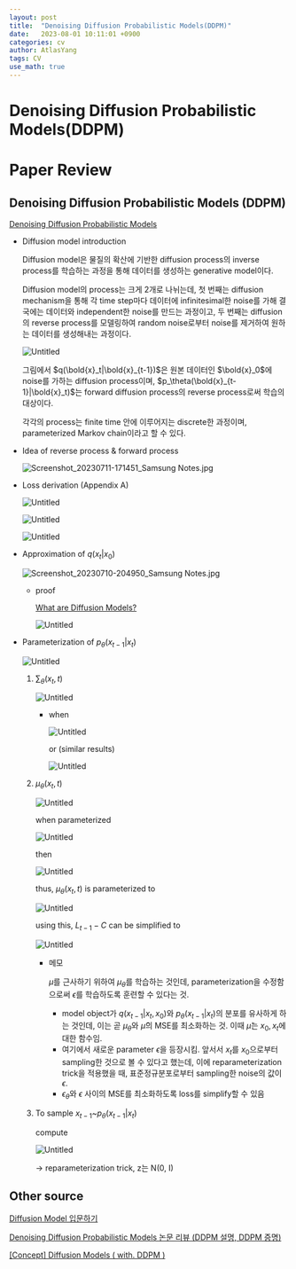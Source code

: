 ```yaml
---
layout: post
title:  "Denoising Diffusion Probabilistic Models(DDPM)"
date:   2023-08-01 10:11:01 +0900
categories: cv
author: AtlasYang
tags: CV
use_math: true
---
```


# Denoising Diffusion Probabilistic Models(DDPM)


# Paper Review

## Denoising Diffusion Probabilistic Models (DDPM)

[Denoising Diffusion Probabilistic Models](https://arxiv.org/abs/2006.11239)

- Diffusion model introduction

    Diffusion model은 물질의 확산에 기반한 diffusion process의 inverse process를 학습하는 과정을 통해 데이터를 생성하는 generative model이다.

    Diffusion model의 process는 크게 2개로 나뉘는데, 첫 번째는 diffusion mechanism을 통해 각 time step마다 데이터에 infinitesimal한 noise를 가해 결국에는 데이터와 independent한 noise를 만드는 과정이고, 두 번째는 diffusion의 reverse process를 모델링하여 random noise로부터 noise를 제거하여 원하는 데이터를 생성해내는 과정이다.

    ![Untitled](https://agency301.github.io/assets/img/DDPM/Untitled.png)

    그림에서 $q(\bold{x}_t|\bold{x}_{t-1})$은 원본 데이터인 $\bold{x}_0$에 noise를 가하는 diffusion process이며, $p_\theta(\bold{x}_{t-1}|\bold{x}_t)$는 forward diffusion process의 reverse process로써 학습의 대상이다.

    각각의 process는 finite time 안에 이루어지는 discrete한 과정이며, parameterized Markov chain이라고 할 수 있다.

- Idea of reverse process & forward process

    ![Screenshot_20230711-171451_Samsung Notes.jpg](https://agency301.github.io/assets/img/DDPM/Screenshot_20230711-171451_Samsung_Notes.jpg)

- Loss derivation (Appendix A)

    ![Untitled](https://agency301.github.io/assets/img/DDPM/Untitled%201.png)

    ![Untitled](https://agency301.github.io/assets/img/DDPM/Untitled%202.png)

    ![Untitled](https://agency301.github.io/assets/img/DDPM/Untitled%203.png)

- Approximation of $q(x_t|x_0)$

    ![Screenshot_20230710-204950_Samsung Notes.jpg](https://agency301.github.io/assets/img/DDPM/Screenshot_20230710-204950_Samsung_Notes.jpg)

    - proof

        [What are Diffusion Models?](https://lilianweng.github.io/posts/2021-07-11-diffusion-models/)

        ![Untitled](https://agency301.github.io/assets/img/DDPM/Untitled%204.png)


- Parameterization of $p_{\theta}(x_{t-1}|x_t)$

    ![Untitled](https://agency301.github.io/assets/img/DDPM/Untitled%205.png)

    1. $\sum_{\theta}(x_t, t)$

        ![Untitled](https://agency301.github.io/assets/img/DDPM/Untitled%206.png)

        - when

            ![Untitled](https://agency301.github.io/assets/img/DDPM/Untitled%207.png)

            or (similar results)

            ![Untitled](https://agency301.github.io/assets/img/DDPM/Untitled%208.png)

    2. $\mu_{\theta}(x_t, t)$

        ![Untitled](https://agency301.github.io/assets/img/DDPM/Untitled%209.png)

        when parameterized

        ![Untitled](https://agency301.github.io/assets/img/DDPM/Untitled%2010.png)

        then

        ![Untitled](https://agency301.github.io/assets/img/DDPM/Untitled%2011.png)

        thus, $\mu_{\theta}(x_t, t)$ is parameterized to

        ![Untitled](https://agency301.github.io/assets/img/DDPM/Untitled%2012.png)

        using this, $L_{t-1}-C$ can be simplified to

        ![Untitled](https://agency301.github.io/assets/img/DDPM/Untitled%2013.png)

        - 메모

            $\mu$를 근사하기 위하여 $\mu_{\theta}$를 학습하는 것인데, parameterization을 수정함으로써 $\epsilon$를 학습하도록 훈련할 수 있다는 것.

            - model object가 $q(x_{t-1}|x_t, x_0)$와 $p_{\theta}(x_{t-1}|x_t)$의 분포를 유사하게 하는 것인데, 이는 곧 $\mu_{\theta}$와 $\tilde{\mu}$의 MSE를 최소화하는 것. 이때 $\tilde{\mu}$는 $x_0, x_t$에 대한 함수임.
            - 여기에서 새로운 parameter $\epsilon$을 등장시킴. 앞서서 $x_t$를 $x_0$으로부터 sampling한 것으로 볼 수 있다고 했는데, 이에 reparameterization trick을 적용했을 때, 표준정규분포로부터 sampling한 noise의 값이 $\epsilon$.
            - $\epsilon_{\theta}$와 $\epsilon$ 사이의 MSE를 최소화하도록 loss를 simplify할 수 있음

    3. To sample $x_{t-1}$~$p_{\theta}(x_{t-1}|x_t)$

        compute

        ![Untitled](https://agency301.github.io/assets/img/DDPM/Untitled%2014.png)

        → reparameterization trick, z는 N(0, I)

## Other source

[Diffusion Model 입문하기](https://velog.io/@bismute/Diffusion-Model-입문하기)

[Denoising Diffusion Probabilistic Models 논문 리뷰 (DDPM 설명, DDPM 증명)](https://process-mining.tistory.com/188)

[[Concept] Diffusion Models ( with. DDPM )](https://hyoseok-personality.tistory.com/entry/Concept-Diffusion-Models-with-DDPM-DDIM)